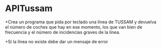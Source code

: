 APITussam
=========
+Crea un programa que pida por teclado una línea de TUSSAM y devuelva el número de coches que hay en ese momento, los que van bien de frecuencia y el número de incidencias graves de la línea.

+Si la línea no existe debe dar un mensaje de error
